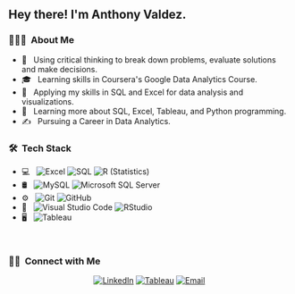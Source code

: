 
<h2> Hey there! I'm Anthony Valdez.</h2>

<h3> 👨🏻‍💻 &nbsp;About Me </h3>

- 🤔 &nbsp; Using critical thinking to break down problems, evaluate solutions and make decisions.
- 🎓 &nbsp; Learning skills in Coursera's Google Data Analytics Course.
- 💼 &nbsp; Applying my skills in SQL and Excel for data analysis and visualizations.
- 🌱 &nbsp; Learning more about SQL, Excel, Tableau, and Python programming.
- ✍️ &nbsp; Pursuing a Career in Data Analytics.

<h3> 🛠 &nbsp;Tech Stack</h3>

- 💻 &nbsp;
  ![Excel](https://img.shields.io/badge/-Excel-333333?style=flat&logo=excel)
  ![SQL](https://img.shields.io/badge/-SQL-333333?style=flat&logo=SQL)
  ![R (Statistics)](https://img.shields.io/badge/-Python-333333?style=flat&logo=R&logoColor=276DC3)
- 🛢 &nbsp;
   ![MySQL](https://img.shields.io/badge/-MySQL-333333?style=flat&logo=mysql)
  ![Microsoft SQL Server](https://img.shields.io/badge/-MicrosoftSQLServer-333333?style=flat&logo=microsoftsqlserver)
- ⚙️ &nbsp;
  ![Git](https://img.shields.io/badge/-Git-333333?style=flat&logo=git)
  ![GitHub](https://img.shields.io/badge/-GitHub-333333?style=flat&logo=github)
- 🔧 &nbsp;
  ![Visual Studio Code](https://img.shields.io/badge/-Visual%20Studio%20Code-333333?style=flat&logo=visual-studio-code&logoColor=007ACC)
  ![RStudio](https://img.shields.io/badge/-RStudio-333333?style=flat&logo=rstudio)
- 🖥 &nbsp;
  ![Tableau](https://img.shields.io/badge/Tableau-333333?style=flat&logo=Tableau)

<br/>


<h3> 🤝🏻 &nbsp;Connect with Me </h3>

<p align="center">
<a href="https://www.linkedin.com/in/anthony-valdez-49a162121/"><img alt="LinkedIn" src="https://img.shields.io/badge/LinkedIn-Anthony%20Valdez-teal?style=flat-square&logo=linkedin"></a>
<a href="https://public.tableau.com/app/profile/anthony.valdez#!/?newProfile=&activeTab=0"><img alt="Tableau" src="https://img.shields.io/badge/Tableau-Anthony-teal?style=flat-square&logo=Tableau"></a>
<a href="mailto:AnthonyVA22299@gmail.com"><img alt="Email" src="https://img.shields.io/badge/Email-AnthonyVA22299@gmail.com-teal?style=flat-square&logo=gmail"></a>
</p>
